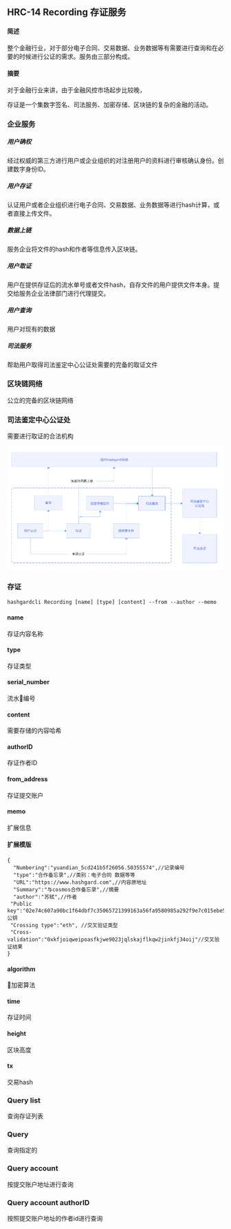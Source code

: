 ## HRC-14 Recording 存证服务

#### 简述

整个金融行业，对于部分电子合同、交易数据、业务数据等有需要进行查询和在必要的时候进行公证的需求。服务由三部分构成。



#### 摘要

对于金融行业来讲，由于金融风控市场起步比较晚，

存证是一个集数字签名、司法服务、加密存储、区块链的复杂的金融的活动。



### 企业服务

##### 用户确权

经过权威的第三方进行用户或企业组织的对注册用户的资料进行审核确认身份。创建数字身份ID。

##### 用户存证

认证用户或者企业组织进行电子合同、交易数据、业务数据等进行hash计算，或者直接上传文件。

##### 数据上链

服务企业将文件的hash和作者等信息传入区块链。

##### 用户取证

用户在提供存证后的流水单号或者文件hash，自存文件的用户提供文件本身。提交给服务企业法律部门进行代理提交。

##### 用户查询

用户对现有的数据

##### 司法服务

帮助用户取得司法鉴定中心公证处需要的完备的取证文件



### 区块链网络

公立的完备的区块链网络



### 司法鉴定中心公证处

需要进行取证的合法机构

<a data-fancybox  href="imges/recording.png">![imges/recording.png](imges/recording.png)</a>

### 存证
```shell
hashgardcli Recording [name] [type] [content] --from --author --memo
```

#### name

存证内容名称

#### type

存证类型

#### serial_number
流水编号

#### content

需要存储的内容哈希

#### authorID

存证作者ID

#### from_address

存证提交账户

#### memo

扩展信息

#### 扩展模版

```
{
  "Numbering":"yuandian_5cd241b5f26056.50355574",//记录编号
  "type":"合作备忘录",//类别：电子合同 数据等等
  "URL":"https://www.hashgard.com",//内容原地址
  "Summary":"与cosmos合作备忘录",//摘要
  "author":"苏轼",//作者
 "Public key":"02e74c607a90bc1f64dbf7c35065721399163a56fa9580985a292f9e7c015ebe57",//公钥
 "Crossing type":"eth", //交叉验证类型
 "Cross-validation":"0xkfjoiqweipoasfkjwe9023jqlskajflkqw2jinkfj34oij"//交叉验证结果
}
```
#### algorithm

加密算法

#### time

存证时间

#### height

区块高度

#### tx

交易hash

### Query list
查询存证列表
### Query
查询指定的
### Query account
按提交账户地址进行查询
### Query account authorID
按照提交账户地址的作者id进行查询
